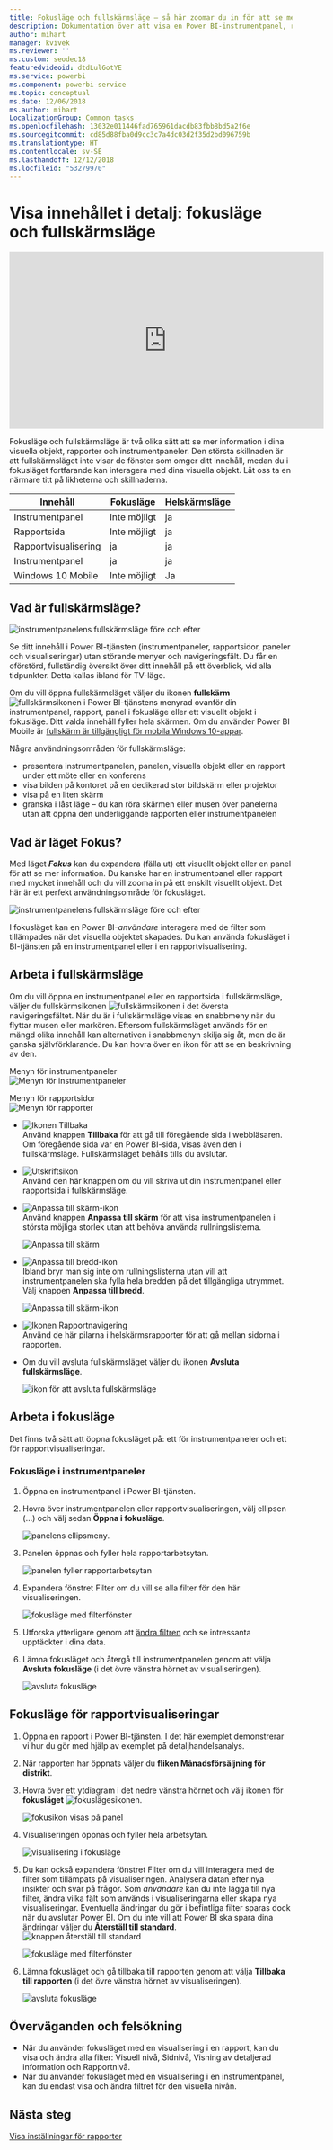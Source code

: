 ```yaml
---
title: Fokusläge och fullskärmsläge – så här zoomar du in för att se mer information
description: Dokumentation över att visa en Power BI-instrumentpanel, rapport eller rapportvisualisering i fokusläge eller i fullskärmsläge
author: mihart
manager: kvivek
ms.reviewer: ''
ms.custom: seodec18
featuredvideoid: dtdLul6otYE
ms.service: powerbi
ms.component: powerbi-service
ms.topic: conceptual
ms.date: 12/06/2018
ms.author: mihart
LocalizationGroup: Common tasks
ms.openlocfilehash: 13032e011446fad765961dacdb83fbb8bd5a2f6e
ms.sourcegitcommit: cd85d88fba0d9cc3c7a4dc03d2f35d2bd096759b
ms.translationtype: HT
ms.contentlocale: sv-SE
ms.lasthandoff: 12/12/2018
ms.locfileid: "53279970"
---
```

# <a name="display-content-in-more-detail-focus-mode-and-full-screen-mode"></a>Visa innehållet i detalj: fokusläge och fullskärmsläge

<iframe width="560" height="315" src="https://www.youtube.com/embed/dtdLul6otYE" frameborder="0" allowfullscreen></iframe>

Fokusläge och fullskärmsläge är två olika sätt att se mer information i dina visuella objekt, rapporter och instrumentpaneler.  Den största skillnaden är att fullskärmsläget inte visar de fönster som omger ditt innehåll, medan du i fokusläget fortfarande kan interagera med dina visuella objekt. Låt oss ta en närmare titt på likheterna och skillnaderna.  

|Innehåll    | Fokusläge  |Helskärmsläge  |
|---------|---------|----------------------|
|Instrumentpanel     |   Inte möjligt     | ja |
|Rapportsida   | Inte möjligt  | ja|
|Rapportvisualisering | ja    | ja |
|Instrumentpanel | ja    | ja |
|Windows 10 Mobile | Inte möjligt | Ja |

## <a name="what-is-full-screen-mode"></a>Vad är fullskärmsläge?
![instrumentpanelens fullskärmsläge före och efter](media/end-user-focus/power-bi-full-screen-comparison.png)

Se ditt innehåll i Power BI-tjänsten (instrumentpaneler, rapportsidor, paneler och visualiseringar) utan störande menyer och navigeringsfält.  Du får en oförstörd, fullständig översikt över ditt innehåll på ett överblick, vid alla tidpunkter. Detta kallas ibland för TV-läge.   

Om du vill öppna fullskärmsläget väljer du ikonen **fullskärm** ![fullskärmsikonen ](media/end-user-focus/power-bi-full-screen-icon.png) i Power BI-tjänstens menyrad ovanför din instrumentpanel, rapport, panel i fokusläge eller ett visuellt objekt i fokusläge.  Ditt valda innehåll fyller hela skärmen.
Om du använder Power BI Mobile är [fullskärm är tillgängligt för mobila Windows 10-appar](./mobile/mobile-windows-10-app-presentation-mode.md). 

Några användningsområden för fullskärmsläge:

* presentera instrumentpanelen, panelen, visuella objekt eller en rapport under ett möte eller en konferens
* visa bilden på kontoret på en dedikerad stor bildskärm eller projektor
* visa på en liten skärm
* granska i låst läge – du kan röra skärmen eller musen över panelerna utan att öppna den underliggande rapporten eller instrumentpanelen

## <a name="what-is-focus-mode"></a>Vad är läget Fokus?
Med läget ***Fokus*** kan du expandera (fälla ut) ett visuellt objekt eller en panel för att se mer information.  Du kanske har en instrumentpanel eller rapport med mycket innehåll och du vill zooma in på ett enskilt visuellt objekt.  Det här är ett perfekt användningsområde för fokusläget.  

![instrumentpanelens fullskärmsläge före och efter](media/end-user-focus/power-bi-focus-compare.png)

I fokusläget kan en Power BI-*användare* interagera med de filter som tillämpades när det visuella objektet skapades.  Du kan använda fokusläget i BI-tjänsten på en instrumentpanel eller i en rapportvisualisering.

## <a name="working-in-full-screen-mode"></a>Arbeta i fullskärmsläge
Om du vill öppna en instrumentpanel eller en rapportsida i fullskärmsläge, väljer du fullskärmsikonen ![fullskärmsikonen](media/end-user-focus/power-bi-full-screen-icon.png) i det översta navigeringsfältet. När du är i fullskärmsläge visas en snabbmeny när du flyttar musen eller markören. Eftersom fullskärmsläget används för en mängd olika innehåll kan alternativen i snabbmenyn skilja sig åt, men de är ganska självförklarande.  Du kan hovra över en ikon för att se en beskrivning av den.

Menyn för instrumentpaneler    
![Menyn för instrumentpaneler](media/end-user-focus/power-bi-full-screen-menu-dashboard.png)    

Menyn för rapportsidor    
![Menyn för rapporter](media/end-user-focus/power-bi-report-menu.png)    

  * ![Ikonen Tillbaka](media/end-user-focus/power-bi-back-icon.png)    
  Använd knappen **Tillbaka** för att gå till föregående sida i webbläsaren. Om föregående sida var en Power BI-sida, visas även den i fullskärmsläge.  Fullskärmsläget behålls tills du avslutar.

  * ![Utskriftsikon](media/end-user-focus/power-bi-print-icon.png)    
  Använd den här knappen om du vill skriva ut din instrumentpanel eller rapportsida i fullskärmsläge.

  * ![Anpassa till skärm-ikon](media/end-user-focus/power-bi-fit-to-width.png)    
    Använd knappen **Anpassa till skärm** för att visa instrumentpanelen i största möjliga storlek utan att behöva använda rullningslisterna.  

    ![Anpassa till skärm](media/end-user-focus/power-bi-fit-screen.png)

  * ![Anpassa till bredd-ikon](media/end-user-focus/power-bi-fit-width.png)       
    Ibland bryr man sig inte om rullningslisterna utan vill att instrumentpanelen ska fylla hela bredden på det tillgängliga utrymmet. Välj knappen **Anpassa till bredd**.    

    ![Anpassa till skärm-ikon](media/end-user-focus/power-bi-fit-to-width-new.png)

  * ![Ikonen Rapportnavigering](media/end-user-focus/power-bi-report-nav2.png)       
    Använd de här pilarna i helskärmsrapporter för att gå mellan sidorna i rapporten.    
  * Om du vill avsluta fullskärmsläget väljer du ikonen **Avsluta fullskärmsläge**.

      ![ikon för att avsluta fullskärmsläge](media/end-user-focus/exit-fullscreen-new.png)

## <a name="working-in-focus-mode"></a>Arbeta i fokusläge
Det finns två sätt att öppna fokusläget på: ett för instrumentpaneler och ett för rapportvisualiseringar.

### <a name="focus-mode-in-dashboards"></a>Fokusläge i instrumentpaneler
1. Öppna en instrumentpanel i Power BI-tjänsten.

2. Hovra över instrumentpanelen eller rapportvisualiseringen, välj ellipsen (...) och välj sedan **Öppna i fokusläge**.

    ![panelens ellipsmeny](media/end-user-focus/power-bi-dashboard-focus-mode.png).

2. Panelen öppnas och fyller hela rapportarbetsytan.

   ![panelen fyller rapportarbetsytan](media/end-user-focus/power-bi-tile-focus.png)

3. Expandera fönstret Filter om du vill se alla filter för den här visualiseringen.

   ![fokusläge med filterfönster](media/end-user-focus/power-bi-focus-filters.png)

4. Utforska ytterligare genom att [ändra filtren](end-user-report-filter.md) och se intressanta upptäckter i dina data.  

5. Lämna fokusläget och återgå till instrumentpanelen genom att välja **Avsluta fokusläge** (i det övre vänstra hörnet av visualiseringen).

    ![avsluta fokusläge](media/end-user-focus/power-bi-tile-exit-focus.png)    


## <a name="focus-mode-for-report-visualizations"></a>Fokusläge för rapportvisualiseringar
1. Öppna en rapport i Power BI-tjänsten.  I det här exemplet demonstrerar vi hur du gör med hjälp av exemplet på detaljhandelsanalys.

1. När rapporten har öppnats väljer du **fliken Månadsförsäljning för distrikt**.

2. Hovra över ett ytdiagram i det nedre vänstra hörnet och välj ikonen för **fokusläget** ![fokuslägesikonen](media/end-user-focus/pbi_popout.jpg).  

   ![fokusikon visas på panel](media/end-user-focus/power-bi-hover-focus.png)
2. Visualiseringen öppnas och fyller hela arbetsytan.

   ![visualisering i fokusläge](media/end-user-focus/power-bi-display-focus-newer2.png)
3. Du kan också expandera fönstret Filter om du vill interagera med de filter som tillämpats på visualiseringen. Analysera datan efter nya insikter och svar på frågor. Som *användare* kan du inte lägga till nya filter, ändra vilka fält som används i visualiseringarna eller skapa nya visualiseringar.  Eventuella ändringar du gör i befintliga filter sparas dock när du avslutar Power BI. Om du inte vill att Power BI ska spara dina ändringar väljer du **Återställ till standard**. ![knappen återställ till standard](media/end-user-focus/power-bi-resets.png)  

   ![fokusläge med filterfönster](media/end-user-focus/power-bi-display-focus-filters3.png)

5. Lämna fokusläget och gå tillbaka till rapporten genom att välja **Tillbaka till rapporten** (i det övre vänstra hörnet av visualiseringen).

    ![avsluta fokusläge](media/end-user-focus/power-bi-exit-focus-report.png)  

## <a name="considerations-and-troubleshooting"></a>Överväganden och felsökning
* När du använder fokusläget med en visualisering i en rapport, kan du visa och ändra alla filter: Visuell nivå, Sidnivå, Visning av detaljerad information och Rapportnivå.    
* När du använder fokusläget med en visualisering i en instrumentpanel, kan du endast visa och ändra filtret för den visuella nivån.

## <a name="next-steps"></a>Nästa steg
[Visa inställningar för rapporter](end-user-report-view.md)